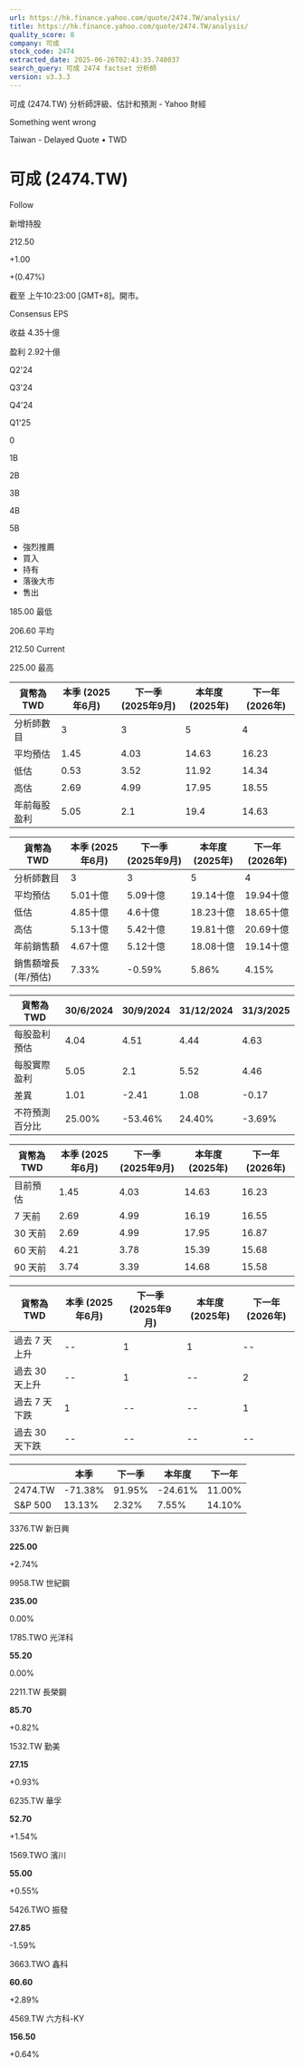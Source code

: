 ```yaml
---
url: https://hk.finance.yahoo.com/quote/2474.TW/analysis/
title: https://hk.finance.yahoo.com/quote/2474.TW/analysis/
quality_score: 8
company: 可成
stock_code: 2474
extracted_date: 2025-06-26T02:43:35.740037
search_query: 可成 2474 factset 分析師
version: v3.3.3
---
```


可成 (2474.TW) 分析師評級、估計和預測 - Yahoo 財經


Something went wrong

 

Taiwan - Delayed Quote • TWD 

# 可成 (2474.TW)

Follow

 

新增持股

212.50

+1.00

+(0.47%)

截至 上午10:23:00 [GMT+8]。開市。

Consensus EPS

收益 4.35十億

盈利 2.92十億

Q2'24

Q3'24

Q4'24

Q1'25

0

1B

2B

3B

4B

5B

* 強烈推薦
* 買入
* 持有
* 落後大市
* 售出

185.00 最低

206.60 平均

212.50 Current

225.00 最高

| 貨幣為TWD | 本季 (2025年6月) | 下一季 (2025年9月) | 本年度 (2025年) | 下一年 (2026年) |
| --- | --- | --- | --- | --- |
| 分析師數目 | 3 | 3 | 5 | 4 |
| 平均預估 | 1.45 | 4.03 | 14.63 | 16.23 |
| 低估 | 0.53 | 3.52 | 11.92 | 14.34 |
| 高估 | 2.69 | 4.99 | 17.95 | 18.55 |
| 年前每股盈利 | 5.05 | 2.1 | 19.4 | 14.63 |

| 貨幣為TWD | 本季 (2025年6月) | 下一季 (2025年9月) | 本年度 (2025年) | 下一年 (2026年) |
| --- | --- | --- | --- | --- |
| 分析師數目 | 3 | 3 | 5 | 4 |
| 平均預估 | 5.01十億 | 5.09十億 | 19.14十億 | 19.94十億 |
| 低估 | 4.85十億 | 4.6十億 | 18.23十億 | 18.65十億 |
| 高估 | 5.13十億 | 5.42十億 | 19.81十億 | 20.69十億 |
| 年前銷售額 | 4.67十億 | 5.12十億 | 18.08十億 | 19.14十億 |
| 銷售額增長 (年/預估) | 7.33% | -0.59% | 5.86% | 4.15% |

| 貨幣為TWD | 30/6/2024 | 30/9/2024 | 31/12/2024 | 31/3/2025 |
| --- | --- | --- | --- | --- |
| 每股盈利預估 | 4.04 | 4.51 | 4.44 | 4.63 |
| 每股實際盈利 | 5.05 | 2.1 | 5.52 | 4.46 |
| 差異 | 1.01 | -2.41 | 1.08 | -0.17 |
| 不符預測百分比 | 25.00% | -53.46% | 24.40% | -3.69% |

| 貨幣為TWD | 本季 (2025年6月) | 下一季 (2025年9月) | 本年度 (2025年) | 下一年 (2026年) |
| --- | --- | --- | --- | --- |
| 目前預估 | 1.45 | 4.03 | 14.63 | 16.23 |
| 7 天前 | 2.69 | 4.99 | 16.19 | 16.55 |
| 30 天前 | 2.69 | 4.99 | 17.95 | 16.87 |
| 60 天前 | 4.21 | 3.78 | 15.39 | 15.68 |
| 90 天前 | 3.74 | 3.39 | 14.68 | 15.58 |

| 貨幣為TWD | 本季 (2025年6月) | 下一季 (2025年9月) | 本年度 (2025年) | 下一年 (2026年) |
| --- | --- | --- | --- | --- |
| 過去 7 天上升 | -- | 1 | 1 | -- |
| 過去 30 天上升 | -- | 1 | -- | 2 |
| 過去 7 天下跌 | 1 | -- | -- | 1 |
| 過去 30 天下跌 | -- | -- | -- | -- |

|  | 本季 | 下一季 | 本年度 | 下一年 |
| --- | --- | --- | --- | --- |
| 2474.TW | -71.38% | 91.95% | -24.61% | 11.00% |
| S&P 500 | 13.13% | 2.32% | 7.55% | 14.10% |

3376.TW  新日興

**225.00**

+2.74%

9958.TW  世紀鋼

**235.00**

0.00%

1785.TWO  光洋科

**55.20**

0.00%

2211.TW  長榮鋼

**85.70**

+0.82%

1532.TW  勤美

**27.15**

+0.93%

6235.TW  華孚

**52.70**

+1.54%

1569.TWO  濱川

**55.00**

+0.55%

5426.TWO  振發

**27.85**

-1.59%

3663.TWO  鑫科

**60.60**

+2.89%

4569.TW  六方科-KY

**156.50**

+0.64%